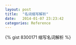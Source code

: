 ```yaml
---
layout: post
title:  "名词缩写解析"
date:   2014-01-07 23:23:42
categories: Reference
---
```


{% gist 8300171 缩写名词解析 %}
